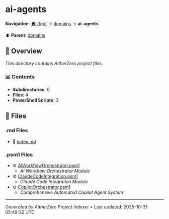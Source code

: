 # ai-agents

**Navigation**: [🏠 Root](../../index.md) → [domains](../index.md) → **ai-agents**

⬆️ **Parent**: [domains](../index.md)

## 📖 Overview

*This directory contains AitherZero project files.*

### 📊 Contents

- **Subdirectories**: 0
- **Files**: 4
- **PowerShell Scripts**: 3

## 📄 Files

### .md Files

- 📝 [index.md](./index.md)

### .psm1 Files

- ⚙️ [AIWorkflowOrchestrator.psm1](./AIWorkflowOrchestrator.psm1)
  - *AI Workflow Orchestrator Module*
- ⚙️ [ClaudeCodeIntegration.psm1](./ClaudeCodeIntegration.psm1)
  - *Claude Code Integration Module*
- ⚙️ [CopilotOrchestrator.psm1](./CopilotOrchestrator.psm1)
  - *Comprehensive Automated Copilot Agent System*

---

*Generated by AitherZero Project Indexer* • Last updated: 2025-10-31 05:49:32 UTC


